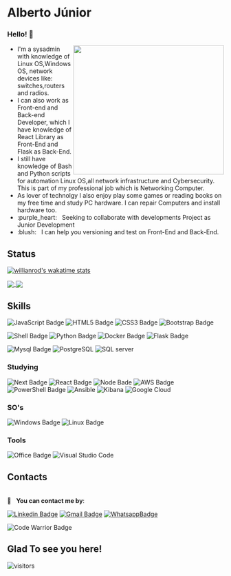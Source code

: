 # Alberto Júnior



### Hello! 👋

<p float="left">
 <img align="right" src="https://cdn.donmai.us/sample/be/d1/__lucca_ashtear_and_robo_chrono_trigger_drawn_by_hosodayo__sample-bed1d8c32591d5edd5dee39be2da27e7.jpg" width="350" height="300" /> 
 <ul>
 <li>I'm a sysadmin with knowledge of Linux OS,Windows OS, network devices like: switches,routers and radios. </li>
  
 <li> I can also work as Front-end and Back-end Developer, which I have knowledge of React Library as Front-End and Flask as Back-End.  </li>

  <li> I still have knowledge of Bash and Python scripts for automation Linux OS,all network infrastructure and Cybersecurity. This is part of my professional job which is Networking Computer. </li>

<li> As lover of technolgy I also enjoy play some games or reading books on my free time and study PC hardware. I can repair Computers and install hardware too.  </li>
  <li> :purple_heart: &nbsp; Seeking to collaborate with developments Project as Junior Development </li>
  <li> :blush: &nbsp; I can help you versioning and test on Front-End and Back-End. </li>
</ul>

</p>



 


## Status
[![willianrod's wakatime stats](https://github-readme-stats-sigma-five.vercel.app/api/wakatime?username=Wayfiding&theme=dark&show_icons=true&v2=true)](https://github.com/anuraghazra/github-readme-stats)

<a href="https://github.com/anuraghazra/github-readme-stats">
  <img align="center" src="https://github-readme-stats-sigma-five.vercel.app/api?username=Wayfiding&theme=dark&show_icons=true&layout=compact&hide=contribs,prs&count_private=true" />
</a>
<a href="https://github.com/anuraghazra/github-readme-stats">
  <img align="center" src="https://github-readme-stats-sigma-five.vercel.app/api/top-langs/?username=Wayfiding&theme=dark&show_icons=true&layout=compact" />
</a>




## Skills 

![JavaScript Badge](https://img.shields.io/badge/JavaScript-323330?style=for-the-badge&logo=javascript&logoColor=F7DF1E)   ![HTML5 Badge](https://img.shields.io/badge/HTML5-E34F26?style=for-the-badge&logo=html5&logoColor=white)  ![CSS3 Badge](https://img.shields.io/badge/CSS3-1572B6?style=for-the-badge&logo=css3&logoColor=white)  ![Bootstrap Badge](https://img.shields.io/badge/Bootstrap-563D7C?style=for-the-badge&logo=bootstrap&logoColor=white)

 ![Shell Badge](https://img.shields.io/badge/Shell_Script-121011?style=for-the-badge&logo=gnu-bash&logoColor=white) 
![Python Badge](https://img.shields.io/badge/Python-14354C?style=for-the-badge&logo=python&logoColor=yellow)
![Docker Badge](https://img.shields.io/badge/Docker-2CA5E0?style=for-the-badge&logo=docker&logoColor=white)
![Flask Badge](https://img.shields.io/badge/Flask-000000?style=for-the-badge&logo=flask&logoColor=white)

 
 ![Mysql Badge](https://img.shields.io/badge/MySQL-00000F?style=for-the-badge&logo=mysql&logoColor=white)  ![PostgreSQL](https://img.shields.io/badge/PostgreSQL-316192?style=for-the-badge&logo=postgresql&logoColor=white)  ![SQL server](https://img.shields.io/badge/Microsoft_SQL_Server-CC2927?style=for-the-badge&logo=microsoft-sql-server&logoColor=white)  
 
 
 ### Studying
 ![Next Badge](https://img.shields.io/badge/next.js-000000?style=for-the-badge&logo=next.js&logoColor=white) ![React Badge](https://img.shields.io/badge/React-20232A?style=for-the-badge&logo=react&logoColor=61DAFB)  ![Node Bade](https://img.shields.io/badge/Node.js-43853D?style=for-the-badge&logo=node.js&logoColor=white) ![AWS Badge](https://img.shields.io/badge/AWS-%23FF9900.svg?style=for-the-badge&logo=amazon-aws&logoColor=white) ![PowerShell Badge](https://img.shields.io/badge/PowerShell-5391FE?style=for-the-badge&logo=PowerShell&logoColor=white) ![Ansible](https://img.shields.io/badge/ansible-%231A1918.svg?style=for-the-badge&logo=ansible&logoColor=white) ![Kibana](https://img.shields.io/badge/Kibana-005571?style=for-the-badge&logo=Kibana&logoColor=white) ![Google Cloud](https://img.shields.io/badge/Google_Cloud-4285F4?style=for-the-badge&logo=google-cloud&logoColor=white)
 
 ### SO's
  ![Windows Badge](https://img.shields.io/badge/Windows-0078D6?style=for-the-badge&logo=windows&logoColor=white)  ![Linux Badge](https://img.shields.io/badge/Linux-FCC624?style=for-the-badge&logo=linux&logoColor=black)
  
  ### Tools 
 ![Office Badge](https://img.shields.io/badge/Microsoft_Office-D83B01?style=for-the-badge&logo=microsoft-office&logoColor=white)  ![Visual Studio Code](https://img.shields.io/badge/Visual_Studio_Code-0078D4?style=for-the-badge&logo=visual%20studio%20code&logoColor=white)

## Contacts
 <br/> :email: &nbsp; **You can contact me by**:
 
 [![Linkedin Badge](https://img.shields.io/badge/-AlbertoSouza-blue?style=flat-square&logo=Linkedin&logoColor=white&link=https://www.linkedin.com/in/alberto-souza/)](https://www.linkedin.com/in/alberto-souza/) [![Gmail Badge](https://img.shields.io/badge/-albertodt11@gmail.com-c14438?style=flat-square&logo=Gmail&logoColor=white&link=mailto:albertodt11@gmail.com)](mailto:albertodt11@gmail.com)  [![WhatsappBadge](https://img.shields.io/badge/WhatsApp-25D366?style=for-the-badge&logo=whatsapp&logoColor=white&link=https://wa.link/36dpdk)](https://wa.link/36dpdk)


![Code Warrior Badge](https://www.codewars.com/users/Albertojr/badges/large)

## Glad To see you here!  
![visitors](https://visitor-badge.glitch.me/badge?page_id=${your.Wayfiding}.${your.repo.id})  

 
<!--
**Wayfiding/Wayfiding** is a ✨ _special_ ✨ repository because its `README.md` (this file) appears on your GitHub profile.

Here are some ideas to get you started:

- 🔭 I’m currently working on ...
- 🌱 I’m currently learning ...
- 👯 I’m looking to collaborate on ...
- 🤔 I’m looking for help with ...
- 💬 Ask me about ...
- 📫 How to reach me: ...
- 😄 Pronouns: ...
- ⚡ Fun fact: ...
-->
